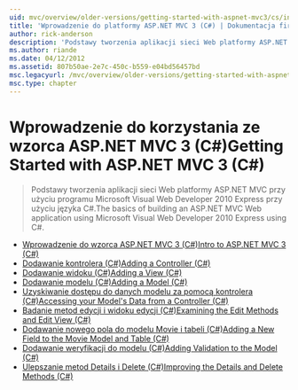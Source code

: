 ```yaml
---
uid: mvc/overview/older-versions/getting-started-with-aspnet-mvc3/cs/index
title: 'Wprowadzenie do platformy ASP.NET MVC 3 (C#) | Dokumentacja firmy Microsoft'
author: rick-anderson
description: 'Podstawy tworzenia aplikacji sieci Web platformy ASP.NET MVC przy użyciu programu Microsoft Visual Web Developer 2010 Express przy użyciu języka C#.'
ms.author: riande
ms.date: 04/12/2012
ms.assetid: 807b50ae-2e7c-450c-b559-e04bd56457bd
msc.legacyurl: /mvc/overview/older-versions/getting-started-with-aspnet-mvc3/cs
msc.type: chapter
---
```

<a name="getting-started-with-aspnet-mvc-3-c"></a><span data-ttu-id="0eb21-103">Wprowadzenie do korzystania ze wzorca ASP.NET MVC 3 (C#)</span><span class="sxs-lookup"><span data-stu-id="0eb21-103">Getting Started with ASP.NET MVC 3 (C#)</span></span>
====================
> <span data-ttu-id="0eb21-104">Podstawy tworzenia aplikacji sieci Web platformy ASP.NET MVC przy użyciu programu Microsoft Visual Web Developer 2010 Express przy użyciu języka C#.</span><span class="sxs-lookup"><span data-stu-id="0eb21-104">The basics of building an ASP.NET MVC Web application using Microsoft Visual Web Developer 2010 Express using C#.</span></span>


- [<span data-ttu-id="0eb21-105">Wprowadzenie do wzorca ASP.NET MVC 3 (C#)</span><span class="sxs-lookup"><span data-stu-id="0eb21-105">Intro to ASP.NET MVC 3 (C#)</span></span>](intro-to-aspnet-mvc-3.md)
- [<span data-ttu-id="0eb21-106">Dodawanie kontrolera (C#)</span><span class="sxs-lookup"><span data-stu-id="0eb21-106">Adding a Controller (C#)</span></span>](adding-a-controller.md)
- [<span data-ttu-id="0eb21-107">Dodawanie widoku (C#)</span><span class="sxs-lookup"><span data-stu-id="0eb21-107">Adding a View (C#)</span></span>](adding-a-view.md)
- [<span data-ttu-id="0eb21-108">Dodawanie modelu (C#)</span><span class="sxs-lookup"><span data-stu-id="0eb21-108">Adding a Model (C#)</span></span>](adding-a-model.md)
- [<span data-ttu-id="0eb21-109">Uzyskiwanie dostępu do danych modelu za pomocą kontrolera (C#)</span><span class="sxs-lookup"><span data-stu-id="0eb21-109">Accessing your Model's Data from a Controller (C#)</span></span>](accessing-your-models-data-from-a-controller.md)
- [<span data-ttu-id="0eb21-110">Badanie metod edycji i widoku edycji (C#)</span><span class="sxs-lookup"><span data-stu-id="0eb21-110">Examining the Edit Methods and Edit View (C#)</span></span>](examining-the-edit-methods-and-edit-view.md)
- [<span data-ttu-id="0eb21-111">Dodawanie nowego pola do modelu Movie i tabeli (C#)</span><span class="sxs-lookup"><span data-stu-id="0eb21-111">Adding a New Field to the Movie Model and Table (C#)</span></span>](adding-a-new-field.md)
- [<span data-ttu-id="0eb21-112">Dodawanie weryfikacji do modelu (C#)</span><span class="sxs-lookup"><span data-stu-id="0eb21-112">Adding Validation to the Model (C#)</span></span>](adding-validation-to-the-model.md)
- [<span data-ttu-id="0eb21-113">Ulepszanie metod Details i Delete (C#)</span><span class="sxs-lookup"><span data-stu-id="0eb21-113">Improving the Details and Delete Methods (C#)</span></span>](improving-the-details-and-delete-methods.md)
